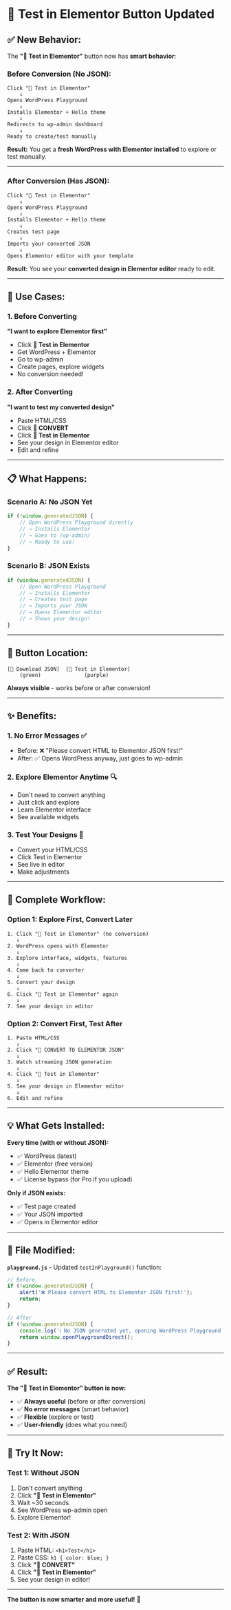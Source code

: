 # 🚀 **Test in Elementor Button Updated**

## ✅ **New Behavior:**

The **"🚀 Test in Elementor"** button now has **smart behavior**:

### **Before Conversion (No JSON):**
```
Click "🚀 Test in Elementor"
    ↓
Opens WordPress Playground
    ↓
Installs Elementor + Hello theme
    ↓
Redirects to wp-admin dashboard
    ↓
Ready to create/test manually
```

**Result:** You get a **fresh WordPress with Elementor installed** to explore or test manually.

---

### **After Conversion (Has JSON):**
```
Click "🚀 Test in Elementor"
    ↓
Opens WordPress Playground
    ↓
Installs Elementor + Hello theme
    ↓
Creates test page
    ↓
Imports your converted JSON
    ↓
Opens Elementor editor with your template
```

**Result:** You see your **converted design in Elementor editor** ready to edit.

---

## 🎯 **Use Cases:**

### **1. Before Converting** 
**"I want to explore Elementor first"**
- Click **🚀 Test in Elementor**
- Get WordPress + Elementor
- Go to wp-admin
- Create pages, explore widgets
- No conversion needed!

### **2. After Converting**
**"I want to test my converted design"**
- Paste HTML/CSS
- Click **🚀 CONVERT**
- Click **🚀 Test in Elementor**
- See your design in Elementor editor
- Edit and refine

---

## 📋 **What Happens:**

### **Scenario A: No JSON Yet**
```javascript
if (!window.generatedJSON) {
    // Open WordPress Playground directly
    // → Installs Elementor
    // → Goes to /wp-admin/
    // → Ready to use!
}
```

### **Scenario B: JSON Exists**
```javascript
if (window.generatedJSON) {
    // Open WordPress Playground
    // → Installs Elementor
    // → Creates test page
    // → Imports your JSON
    // → Opens Elementor editor
    // → Shows your design!
}
```

---

## 🎨 **Button Location:**

```
[💾 Download JSON]  [🚀 Test in Elementor]
    (green)              (purple)
```

**Always visible** - works before or after conversion!

---

## ✨ **Benefits:**

### **1. No Error Messages** ✅
- Before: ❌ "Please convert HTML to Elementor JSON first!"
- After: ✅ Opens WordPress anyway, just goes to wp-admin

### **2. Explore Elementor Anytime** 🔍
- Don't need to convert anything
- Just click and explore
- Learn Elementor interface
- See available widgets

### **3. Test Your Designs** 🎨
- Convert your HTML/CSS
- Click Test in Elementor
- See live in editor
- Make adjustments

---

## 🔄 **Complete Workflow:**

### **Option 1: Explore First, Convert Later**
```
1. Click "🚀 Test in Elementor" (no conversion)
   ↓
2. WordPress opens with Elementor
   ↓
3. Explore interface, widgets, features
   ↓
4. Come back to converter
   ↓
5. Convert your design
   ↓
6. Click "🚀 Test in Elementor" again
   ↓
7. See your design in editor
```

### **Option 2: Convert First, Test After**
```
1. Paste HTML/CSS
   ↓
2. Click "🚀 CONVERT TO ELEMENTOR JSON"
   ↓
3. Watch streaming JSON generation
   ↓
4. Click "🚀 Test in Elementor"
   ↓
5. See your design in Elementor editor
   ↓
6. Edit and refine
```

---

## 💡 **What Gets Installed:**

**Every time (with or without JSON):**
- ✅ WordPress (latest)
- ✅ Elementor (free version)
- ✅ Hello Elementor theme
- ✅ License bypass (for Pro if you upload)

**Only if JSON exists:**
- ✅ Test page created
- ✅ Your JSON imported
- ✅ Opens in Elementor editor

---

## 📁 **File Modified:**

**`playground.js`** - Updated `testInPlayground()` function:

```javascript
// Before
if (!window.generatedJSON) {
    alert('❌ Please convert HTML to Elementor JSON first!');
    return;
}

// After
if (!window.generatedJSON) {
    console.log('ℹ️ No JSON generated yet, opening WordPress Playground directly...');
    return window.openPlaygroundDirect();
}
```

---

## ✅ **Result:**

**The "🚀 Test in Elementor" button is now:**
- ✅ **Always useful** (before or after conversion)
- ✅ **No error messages** (smart behavior)
- ✅ **Flexible** (explore or test)
- ✅ **User-friendly** (does what you need)

---

## 🎯 **Try It Now:**

### **Test 1: Without JSON**
1. Don't convert anything
2. Click **"🚀 Test in Elementor"**
3. Wait ~30 seconds
4. See WordPress wp-admin open
5. Explore Elementor!

### **Test 2: With JSON**
1. Paste HTML: `<h1>Test</h1>`
2. Paste CSS: `h1 { color: blue; }`
3. Click **"🚀 CONVERT"**
4. Click **"🚀 Test in Elementor"**
5. See your design in editor!

---

**The button is now smarter and more useful!** 🎊
